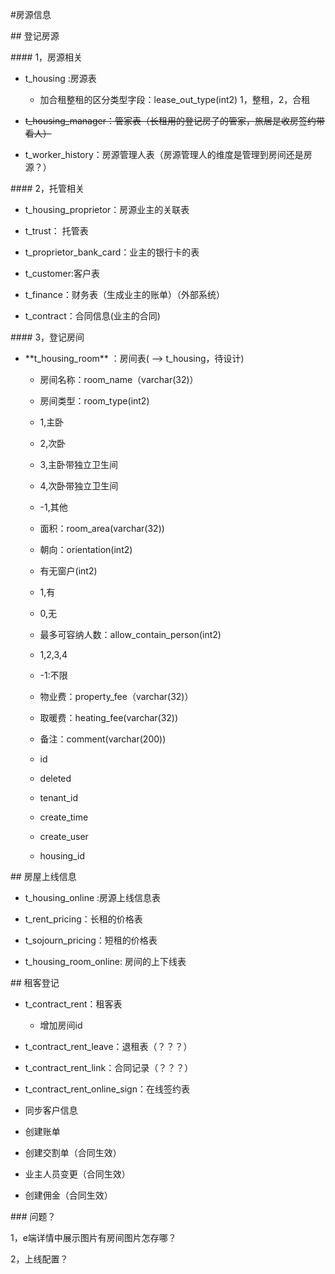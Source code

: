 \#房源信息

\#\# 登记房源

\#\#\#\# 1，房源相关

* t\_housing :房源表

  * 加合租整租的区分类型字段：lease\_out\_type\(int2\) 1，整租，2，合租

* ~~t\_housing\_manager：管家表（长租用的登记房子的管家，旅居是收房签约带看人）~~

* t\_worker\_history：房源管理人表（房源管理人的维度是管理到房间还是房源？）


\#\#\#\# 2，托管相关

* t\_housing\_proprietor：房源业主的关联表

* t\_trust： 托管表

* t\_proprietor\_bank\_card：业主的银行卡的表

* t\_customer:客户表

* t\_finance：财务表（生成业主的账单）（外部系统）

* t\_contract：合同信息\(业主的合同\)


\#\#\#\# 3，登记房间

* \*\*t\_housing\_room\*\* ：房间表\( --&gt; t\_housing，待设计\)

  * 房间名称：room\_name（varchar\(32\)）

  * 房间类型：room\_type\(int2\)

  * 1,主卧

  * 2,次卧

  * 3,主卧带独立卫生间

  * 4,次卧带独立卫生间

  * -1,其他

  * 面积：room\_area\(varchar\(32\)\)

  * 朝向：orientation\(int2\)

  * 有无窗户\(int2\)

  * 1,有

  * 0,无

  * 最多可容纳人数：allow\_contain\_person\(int2\)

  * 1,2,3,4

  * -1:不限

  * 物业费：property\_fee（varchar\(32\)）

  * 取暖费：heating\_fee\(varchar\(32\)\)

  * 备注：comment\(varchar\(200\)\)

  * id

  * deleted

  * tenant\_id

  * create\_time

  * create\_user

  * housing\_id



\#\# 房屋上线信息

* t\_housing\_online :房源上线信息表

* t\_rent\_pricing：长租的价格表

* t\_sojourn\_pricing：短租的价格表

* t\_housing\_room\_online: 房间的上下线表


\#\# 租客登记

* t\_contract\_rent：租客表

  * 增加房间id

* t\_contract\_rent\_leave：退租表（？？？）

* t\_contract\_rent\_link：合同记录（？？？）

* t\_contract\_rent\_online\_sign：在线签约表

* 同步客户信息

* 创建账单

* 创建交割单（合同生效）

* 业主人员变更（合同生效）

* 创建佣金（合同生效）


\#\#\# 问题？

1，e端详情中展示图片有房间图片怎存哪？

2，上线配置？


